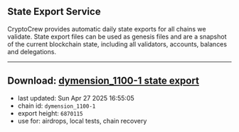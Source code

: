 ## State Export Service
CryptoCrew provides automatic daily state exports for all chains we validate. State export files can be used as genesis files and are a snapshot of the current blockchain state, including all validators, accounts, balances and delegations.

---
**Download: [dymension_1100-1 state export](https://dl-eu2.ccvalidators.com/SERVICE/dymension/dymension_1100-1_export_6870115.json)**
---

- last updated: Sun Apr 27 2025 16:55:05
- chain id: `dymension_1100-1`
- export height: `6870115`
- use for: airdrops, local tests, chain recovery
